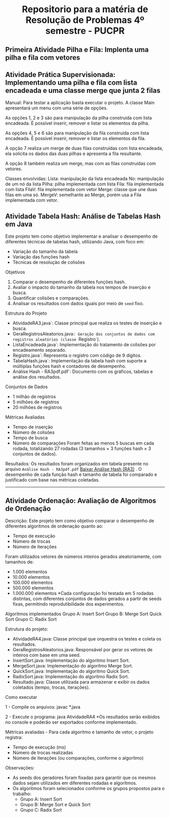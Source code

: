<h1 align="center"> Repositorio para a matéria de Resolução de Problemas 4º semestre - PUCPR </h1>

## Primeira Atividade Pilha e Fila: Implenta uma pilha e fila com vetores

## Atividade Prática Supervisionada: Implementando uma pilha e fila com lista encadeada e uma classe merge que junta 2 filas

Manual: Para testar a aplicação basta executar o projeto. A classe Main apresentará um menu com uma série de opções.

As opções 1, 2 e 3 são para manipulação da pilha construída com lista encadeada. É possível inserir, remover e listar os elementos da pilha.

As opções 4, 5 e 6 são para manipulação da fila construída com lista encadeada. É possível inserir, remover e listar os elementos da fila.

A opção 7 realiza um merge de duas filas construídas com lista encadeada, ela solicita os dados das duas pilhas e apresenta a fila resultante.

A opção 8 também realiza um merge, mas com as filas construídas com vetores.

Classes envolvidas:
Lista: manipulação da lista encadeada
No: manipulação de um nó da lista
Pilha: pilha implementada com lista
Fila: fila implementada com lista
FilaV: fila implementada com vetor
Merge: classe que une duas filas em uma só.
MergeV: semelhante ao Merge, porém usa a Fila implementada com vetor.

## Atividade Tabela Hash: Análise de Tabelas Hash em Java 

Este projeto tem como objetivo implementar e analisar o desempenho de diferentes técnicas de tabelas hash, utilizando Java, com foco em:
- Variação do tamanho da tabela
- Variação das funções hash
- Técnicas de resolução de colisões

Objetivos
1. Comparar o desempenho de diferentes funções hash.
2. Avaliar o impacto do tamanho da tabela nos tempos de inserção e busca.
3. Quantificar colisões e comparações.
4. Analisar os resultados com dados iguais por meio de `seed` fixo.
   
Estrutura do Projeto
- AtividadeRA3.java`: Classe principal que realiza os testes de inserção e busca.
- GeraRegistrosAleatorios.java`: Geração dos conjuntos de dados com registros aleatórios (classe `Registro`).
- ListaEncadeada.java`: Implementação do tratamento de colisões por encadeamento separado.
- Registro.java`: Representa o registro com código de 9 dígitos.
- TabelaHash.java`: Implementação da tabela hash com suporte a múltiplas funções hash e contadores de desempenho.
-  Análise Hash - RA3pdf.pdf`: Documento com os gráficos, tabelas e análise dos resultados.

Conjuntos de Dados
- 1 milhão de registros
- 5 milhões de registros
- 20 milhões de registros

Métricas Avaliadas
- Tempo de inserção
- Número de colisões
- Tempo de busca
- Número de comparações
Foram feitas ao menos 5 buscas em cada rodada, totalizando 27 rodadas (3 tamanhos × 3 funções hash × 3 conjuntos de dados).

Resultados:
Os resultados foram organizados em tabela presente no arquivo `Análise Hash - RA3pdf.pdf` [Baixar Análise Hash (RA3)](./RA3Hash/Análise%20Hash%20-%20RA3pdf.pdf) . 
O desempenho de cada função hash e tamanho de tabela foi comparado e justificado com base nas métricas coletadas.

--------------------------------------------------------------------------------------------------------------------------------------------------------------------------------------------------------------------

## Atividade Ordenação: Avaliação de Algoritmos de Ordenação

Descrição:
Este projeto tem como objetivo comparar o desempenho de diferentes algoritmos de ordenação quanto ao:
  - Tempo de execução
  - Número de trocas
  - Número de iterações

Foram utilizados vetores de números inteiros gerados aleatoriamente, com tamanhos de:
  - 1.000 elementos
  - 10.000 elementos
  - 100.000 elementos
  - 500.000 elementos
  - 1.000.000 elementos
*Cada configuração foi testada em 5 rodadas distintas, com diferentes conjuntos de dados gerados a partir de seeds fixas, permitindo reprodutibilidade dos experimentos.

Algoritmos implementados
Grupo A:
  Insert Sort
Grupo B:
  Merge Sort
  Quick Sort
Grupo C:
  Radix Sort

Estrutura do projeto:
  - AtividadeRA4.java: Classe principal que orquestra os testes e coleta os resultados.
  - GeraRegistrosAleatorios.java: Responsável por gerar os vetores de inteiros com base em uma seed.
  - InsertSort.java: Implementação do algoritmo Insert Sort.
  - MergeSort.java: Implementação do algoritmo Merge Sort.
  - QuickSort.java: Implementação do algoritmo Quick Sort.
  - RadixSort.java: Implementação do algoritmo Radix Sort.
  - Resultado.java: Classe utilizada para armazenar e exibir os dados coletados (tempo, trocas, iterações).

Como executar

  1 - Compile os arquivos:
    javac *.java

  2 - Execute o programa:
    java AtividadeRA4
*Os resultados serão exibidos no console e poderão ser exportados conforme implementado.

Métricas avaliadas - Para cada algoritmo e tamanho de vetor, o projeto registra:
  - Tempo de execução (ms)
  - Número de trocas realizadas
  - Número de iterações (ou comparações, conforme o algoritmo)

Observações:
  - As seeds dos geradores foram fixadas para garantir que os mesmos dados sejam utilizados em diferentes rodadas e algoritmos.
  - Os algoritmos foram selecionados conforme os grupos propostos para o trabalho:
    - Grupo A: Insert Sort
    - Grupo B: Merge Sort e Quick Sort
    - Grupo C: Radix Sort
